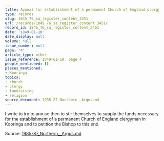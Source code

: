 ```yaml
---
title: Appeal for establishment of a permanent Church of England clergyman in Kooringa
type: records
slug: 1845_76_sa_register_content_3451
url: /records/1845_76_sa_register_content_3451/
record_id: 1845_76_sa_register_content_3451
date: '1849-01-10'
date_display: null
volume: null
issue_number: null
page: '4'
article_type: other
issue_reference: 1849-01-10, page 4
people_mentioned: []
places_mentioned:
- Kooringa
topics:
- church
- clergy
- fundraising
- religion
source_document: 1985-87_Northern__Argus.md
---
```


I write to try to arouse then to stir themselves to supply the funds necessary for the establishment of a permanent Church of England clergyman in Kooringa and to petition the Bishop to this end.

Source: [1985-87_Northern__Argus.md](/downloads/markdown/1985-87_Northern__Argus.md)
